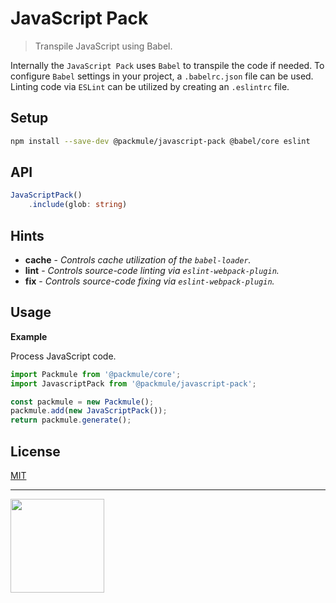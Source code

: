 # JavaScript Pack

> Transpile JavaScript using Babel.

Internally the `JavaScript Pack` uses `Babel` to transpile the code if needed.
To configure `Babel` settings in your project, a `.babelrc.json` file can be used.
Linting code via `ESLint` can be utilized by creating an `.eslintrc` file.

## Setup

```bash
npm install --save-dev @packmule/javascript-pack @babel/core eslint
```

## API

```ts
JavaScriptPack()
    .include(glob: string)
```

## Hints

-   **cache** - _Controls cache utilization of the `babel-loader`._
-   **lint** - _Controls source-code linting via `eslint-webpack-plugin`._
-   **fix** - _Controls source-code fixing via `eslint-webpack-plugin`._

## Usage

**Example**

Process JavaScript code.

```ts
import Packmule from '@packmule/core';
import JavascriptPack from '@packmule/javascript-pack';

const packmule = new Packmule();
packmule.add(new JavaScriptPack());
return packmule.generate();
```

## License

[MIT](https://choosealicense.com/licenses/mit/)

---

[<img src="https://www.pixelart.at/fileadmin/images/logo-new/logo.svg" width="150">](https://www.pixelart.at/)
